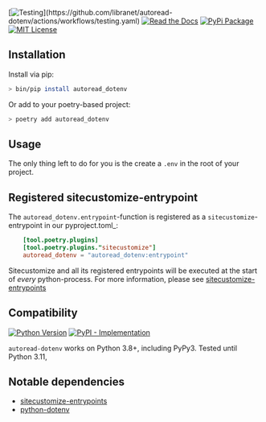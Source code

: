[![Testing](https://img.shields.io/github/actions/workflow/status/libranet/autoread-dotenv/testing.yaml?branch=main&longCache=true&style=flat-square&label=tests&logo=GitHub%20Actions&logoColor=fff")](https://github.com/libranet/autoread-dotenv/actions/workflows/testing.yaml)
[![Read the Docs](https://readthedocs.org/projects/autoread-dotenv/badge/?version=latest)](https://autoread-dotenv.readthedocs.io/en/latest/)
[![PyPi Package](https://img.shields.io/pypi/v/autoread-dotenv?color=%2334D058&label=pypi%20package)](https://pypi.org/project/autoread-dotenv/)
[![MIT License](https://img.shields.io/badge/license-MIT-blue.svg)](https://github.com/libranet/autoread-dotenv/blob/main/docs/license.md)



## Installation

Install via pip:

```bash
> bin/pip install autoread_dotenv
```

Or add to your poetry-based project:

```bash
> poetry add autoread_dotenv
```


## Usage

The only thing left to do for you is the create a ``.env`` in the root of your project.


## Registered sitecustomize-entrypoint

The ``autoread_dotenv.entrypoint``-function is registered as a ``sitecustomize``-entrypoint in our pyproject.toml_:

``` toml
    [tool.poetry.plugins]
    [tool.poetry.plugins."sitecustomize"]
    autoread_dotenv = "autoread_dotenv:entrypoint"
```

Sitecustomize and all its registered entrypoints will be executed at the start of *every* python-process.
For more information, please see [sitecustomize-entrypoints](http://pypi.python.org/pypi/sitecustomize-entrypoints)


## Compatibility

 [![Python Version](https://img.shields.io/pypi/pyversions/autoread-dotenv?:alt:PyPI-PythonVersion)](https://pypi.org/project/autoread-dotenv/)
 [![PyPI - Implementation](https://img.shields.io/pypi/implementation/autoread-dotenv?:alt:PyPI-Implementation)](https://pypi.org/project/autoread-dotenv/)

``autoread-dotenv``  works on Python 3.8+, including PyPy3. Tested until Python 3.11,


## Notable dependencies

- [sitecustomize-entrypoints](http://pypi.python.org/pypi/sitecustomize-entrypoints)
- [python-dotenv](http://pypi.python.org/pypi/python-dotenv)